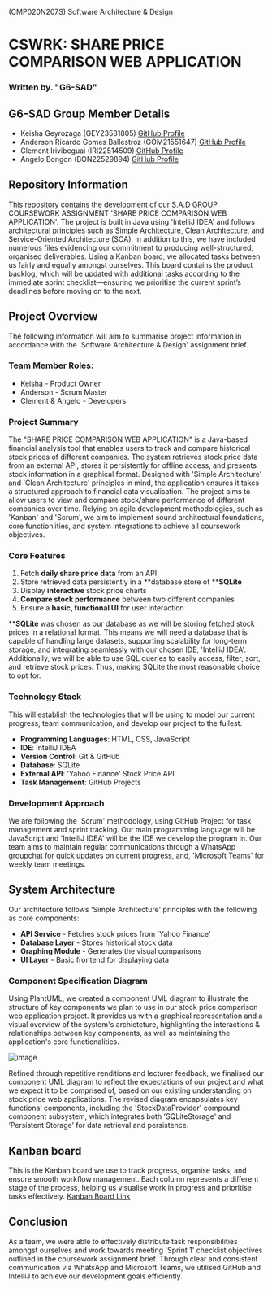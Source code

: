(CMP020N207S) Software Architecture & Design
# CSWRK: SHARE PRICE COMPARISON WEB APPLICATION
### Written by. "G6-SAD"

## G6-SAD Group Member Details
- Keisha Geyrozaga (GEY23581805) [GitHub Profile](https://github.com/MOMORII)
- Anderson Ricardo Gomes Ballestroz (GOM21551647) [GitHub Profile](https://github.com/AndersonRGB)
- Clement Irivibeguai (IRI22514509) [GitHub Profile](https://github.com/clems27)
- Angelo Bongon (BON22529894) [GitHub Profile](https://github.com/Z3R018)
  
## Repository Information
This repository contains the development of our S.A.D GROUP COURSEWORK ASSIGNMENT 'SHARE PRICE COMPARISON WEB APPLICATION'. The project is built in Java using 'IntelliJ IDEA' and follows architectural principles such as Simple Architecture, Clean Architecture, and Service-Oriented Architecture (SOA). In addition to this, we have included numerous files evidencing our commitment to producing well-structured, organised deliverables. Using a Kanban board, we allocated tasks between us fairly and equally amongst ourselves. This board contains the product backlog, which will be updated with additional tasks according to the immediate sprint checklist—ensuring we prioritise the current sprint’s deadlines before moving on to the next. 

## Project Overview
The following information will aim to summarise project information in accordance with the 'Software Architecture & Design' assignment brief.

### Team Member Roles:
- Keisha - Product Owner
- Anderson - Scrum Master
- Clement & Angelo - Developers

### Project Summary
The "SHARE PRICE COMPARISON WEB APPLICATION" is a Java-based financial analysis tool that enables users to track and compare historical stock prices of different companies. The system retrieves stock price data from an external API, stores it persistently for offline access, and presents stock information in a graphical format. Designed with 'Simple Architecture' and 'Clean Architecture' principles in mind, the application ensures it takes a structured approach to financial data visualisation. The project aims to allow users to view and compare stock/share performance of different companies over time. Relying on agile development methodologies, such as 'Kanban' and 'Scrum', we aim to implement sound architectural foundations, core functionlities, and system integrations to achieve all coursework objectives.

### Core Features
1. Fetch **daily share price data** from an API
2. Store retrieved data persistently in a **database store of ****SQLite**
3. Display **interactive** stock price charts
4. **Compare stock performance** between two different companies
6. Ensure a **basic, functional UI** for user interaction

****SQLite** was chosen as our database as we will be storing fetched stock prices in a relational format. This means we will need a database that is capable of handling large datasets, supporting scalability for long-term storage, and integrating seamlessly with our chosen IDE, 'IntelliJ IDEA'. Additionally, we will be able to use SQL queries to easily access, filter, sort, and retrieve stock prices. Thus, making SQLite the most reasonable choice to opt for.

### Technology Stack
This will establish the technologies that will be using to model our current progress, team communication, and develop our project to the fullest.

- **Programming Languages**: HTML, CSS, JavaScript
- **IDE**: IntelliJ IDEA
- **Version Control**: Git & GitHub 
- **Database**: SQLite
- **External API**: 'Yahoo Finance' Stock Price API
- **Task Management**: GitHub Projects 

### Development Approach
We are following the 'Scrum' methodology, using GitHub Project for task management and sprint tracking. Our main programming language will be JavaScript and 'IntelliJ IDEA' will be the IDE we develop the program in. Our team aims to maintain regular communications through a WhatsApp groupchat for quick updates on current progress, and, 'Microsoft Teams' for weekly team meetings.

## System Architecture
Our architecture follows 'Simple Architecture' principles with the following as core components:

- **API Service** - Fetches stock prices from 'Yahoo Finance'
- **Database Layer** - Stores historical stock data
- **Graphing Module** - Generates the visual comparisons
- **UI Layer** - Basic frontend for displaying data

### Component Specification Diagram
Using PlantUML, we created a component UML diagram to illustrate the structure of key components we plan to use in our stock price comparison web application project. It provides us with a graphical representation and a visual overview of the system's archietcture, highlighting the interactions &  relationships between key components, as well as maintaining the application's core functionalities.

![image](https://github.com/user-attachments/assets/2a7d290d-f5a2-43f1-a997-08cc3767340e)

Refined through repetitive renditions and lecturer feedback, we finalised our component UML diagram to reflect the expectations of our project and what we expect it to be comprised of, based on our existing understanding on stock price web applications. The revised diagram encapsulates key functional components, including the 'StockDataProvider' compound component subsystem, which integrates both 'SQLiteStorage' and  ‘Persistent Storage’ for data retrieval and persistence.

## Kanban board
This is the Kanban board we use to track progress, organise tasks, and ensure smooth workflow management. Each column represents a different stage of the process, helping us visualise work in progress and prioritise tasks effectively. [Kanban Board Link](https://github.com/users/MOMORII/projects/1/views/1)

## Conclusion
As a team, we were able to effectively distribute task responsibilities amongst ourselves and work towards meeting 'Sprint 1' checklist objectives outlined in the coursework assignment brief. Through clear and consistent communication via WhatsApp and Microsoft Teams, we utilised GitHub and IntelliJ to achieve our development goals efficiently.
